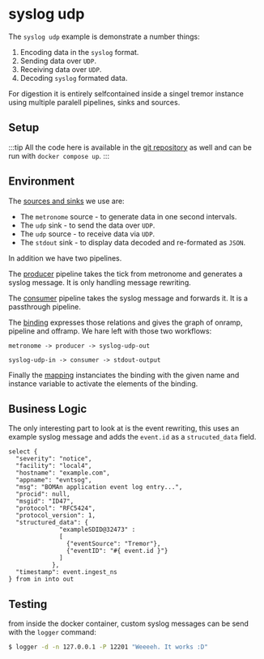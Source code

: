 # syslog udp

The `syslog udp` example is demonstrate a number things:

1. Encoding data in the `syslog` format.
2. Sending data over `UDP`.
3. Receiving data over `UDP`.
4. Decoding `syslog` formated data.

For digestion it is entirely selfcontained inside a singel tremor instance using multiple paralell pipelines, sinks and sources.

## Setup

:::tip
All the code here is available in the [git repository](https://github.com/tremor-rs/tremor-www-docs/tree/main/docs/Workshop/examples/14_syslog_udp) as well and can be run with `docker compose up`.
:::

## Environment

The [sources and sinks](etc/tremor/config/00_ramps.yaml) we use are:

- The `metronome` source - to generate data in one second intervals.
- The `udp` sink - to send the data over `UDP`.
- The `udp` source - to receive data via `UDP`.
- The `stdout` sink - to display data decoded and re-formated as `JSON`.

In addition we have two pipelines.

The [producer](etc/tremor/config/consumer.trickle) pipeline takes the tick from metronome and generates a syslog message. It is only handling message rewriting.

The [consumer](etc/tremor/config/consumer.trickle) pipeline takes the syslog message and forwards it. It is a passthrough pipeline.

The [binding](./etc/tremor/config/01_binding.yaml) expresses those relations and gives the graph of onramp, pipeline and offramp. We hare left with those two workflows:

```
metronome -> producer -> syslog-udp-out

syslog-udp-in -> consumer -> stdout-output
```

Finally the [mapping](./etc/tremor/config/02_mapping.yaml) instanciates the binding with the given name and instance variable to activate the elements of the binding.

## Business Logic

The only interesting part to look at is the event rewriting, this uses an example syslog message and adds the `event.id` as a `strucuted_data` field.

```trickle
select {
  "severity": "notice",
  "facility": "local4",
  "hostname": "example.com",
  "appname": "evntsog",
  "msg": "BOMAn application event log entry...",
  "procid": null,
  "msgid": "ID47",
  "protocol": "RFC5424",
  "protocol_version": 1,
  "structured_data": {
              "exampleSDID@32473" :
              [
                {"eventSource": "Tremor"},
                {"eventID": "#{ event.id }"}
              ]
            },
  "timestamp": event.ingest_ns
} from in into out
```

## Testing

from inside the docker container, custom syslog messages can be send with the `logger` command:

```bash
$ logger -d -n 127.0.0.1 -P 12201 "Weeeeh. It works :D"
```
